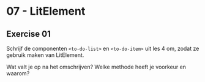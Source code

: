 # 07 - LitElement

## Exercise 01

Schrijf de componenten `<to-do-list>` en `<to-do-item>` uit les 4 om, zodat ze gebruik maken van LitElement.

Wat valt je op na het omschrijven? Welke methode heeft je voorkeur en waarom?